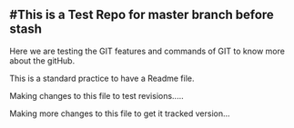 #This is a Test Repo for master branch before stash
-----------------------------------------------------------------
Here we are testing the GIT features and commands of GIT to know more about the gitHub.


This is a standard practice to have a Readme file.

Making changes to this file to test revisions.....

Making more changes to this file to get it tracked version...



